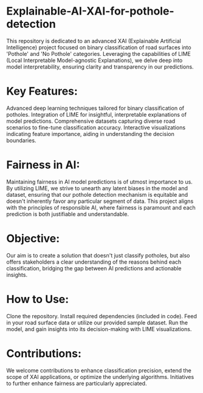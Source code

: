 # Explainable-AI-XAI-for-pothole-detection
This repository is dedicated to an advanced XAI (Explainable Artificial Intelligence) project focused on binary classification of road surfaces into 'Pothole' and 'No Pothole' categories. Leveraging the capabilities of LIME (Local Interpretable Model-agnostic Explanations), we delve deep into model interpretability, ensuring clarity and transparency in our predictions.

# Key Features:
Advanced deep learning techniques tailored for binary classification of potholes.
Integration of LIME for insightful, interpretable explanations of model predictions.
Comprehensive datasets capturing diverse road scenarios to fine-tune classification accuracy.
Interactive visualizations indicating feature importance, aiding in understanding the decision boundaries.

# Fairness in AI:
Maintaining fairness in AI model predictions is of utmost importance to us. By utilizing LIME, we strive to unearth any latent biases in the model and dataset, ensuring that our pothole detection mechanism is equitable and doesn't inherently favor any particular segment of data. This project aligns with the principles of responsible AI, where fairness is paramount and each prediction is both justifiable and understandable.

# Objective:
Our aim is to create a solution that doesn't just classify potholes, but also offers stakeholders a clear understanding of the reasons behind each classification, bridging the gap between AI predictions and actionable insights.

# How to Use:
Clone the repository.
Install required dependencies (included in code).
Feed in your road surface data or utilize our provided sample dataset.
Run the model, and gain insights into its decision-making with LIME visualizations.

# Contributions:
We welcome contributions to enhance classification precision, extend the scope of XAI applications, or optimize the underlying algorithms. Initiatives to further enhance fairness are particularly appreciated.

